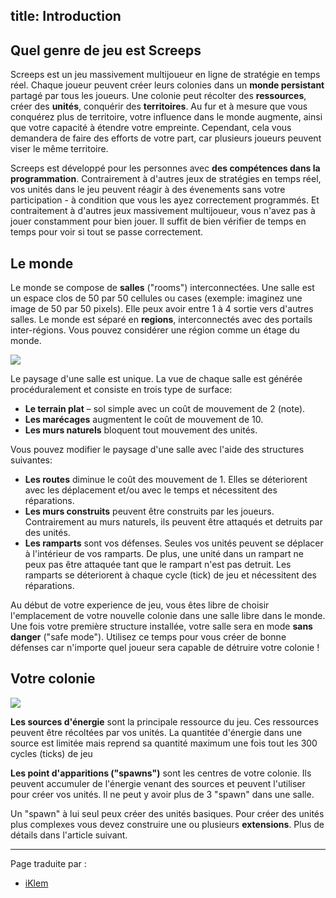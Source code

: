 title: Introduction
---

## Quel genre de jeu est Screeps

Screeps est un jeu massivement multijoueur en ligne de stratégie en temps réel. Chaque joueur peuvent créer leurs colonies dans un **monde persistant** partagé par tous les joueurs. Une colonie peut récolter des **ressources**, créer des **unités**, conquérir des **territoires**. Au fur et à mesure que vous conquérez plus de territoire, votre influence dans le monde augmente, ainsi que votre capacité à étendre votre empreinte. Cependant, cela vous demandera de faire des efforts de votre part, car plusieurs joueurs peuvent viser le même territoire.

Screeps est développé pour les personnes avec **des compétences dans la programmation**. Contrairement à d'autres jeux de stratégies en temps réel, vos unités dans le jeu peuvent réagir à des évenements sans votre participation - à condition que vous les ayez correctement programmés. Et contraitement à d'autres jeux massivement multijoueur, vous n'avez pas à jouer constamment pour bien jouer. Il suffit de bien vérifier de temps en temps pour voir si tout se passe correctement.

## Le monde

Le monde se compose de **salles** ("rooms") interconnectées. Une salle est un espace clos de 50 par 50 cellules ou cases (exemple: imaginez une image de 50 par 50 pixels). Elle peux avoir entre 1 à 4 sortie vers d'autres salles. Le monde est séparé en **regions**, interconnectés avec des portails inter-régions. Vous pouvez considérer une région comme un étage du monde.

![](img/shards.png)

Le paysage d'une salle est unique. La vue de chaque salle est générée procéduralement et consiste en trois type de surface:

*   **Le terrain plat** – sol simple avec un coût de mouvement de 2 (note).
*   **Les marécages** augmentent le coût de mouvement de 10.
*   **Les murs naturels** bloquent tout mouvement des unités.

Vous pouvez modifier le paysage d'une salle avec l'aide des structures suivantes:

*   **Les routes** diminue le coût des mouvement de 1. Elles se déteriorent avec les déplacement et/ou avec le temps et nécessitent des réparations.
*   **Les murs construits** peuvent être construits par les joueurs. Contrairement au murs naturels, ils peuvent être attaqués et detruits par des unités.
*   **Les ramparts** sont vos défenses. Seules vos unités peuvent se déplacer à l'intérieur de vos ramparts. De plus, une unité dans un rampart ne peux pas être attaquée tant que le rampart n'est pas detruit. Les ramparts se déteriorent à chaque cycle (tick) de jeu et nécessitent des réparations.

Au début de votre experience de jeu, vous êtes libre de choisir l'emplacement de votre nouvelle colonie dans une salle libre dans le monde. Une fois votre première structure installée, votre salle sera en mode **sans danger** ("safe mode"). Utilisez ce temps pour vous créer de bonne défenses car n'importe quel joueur sera capable de détruire votre colonie !

## Votre colonie

**![](img/colony-center.png)**

**Les sources d'énergie** sont la principale ressource du jeu. Ces ressources peuvent être récoltées par vos unités. La quantitée d'énergie dans une source est limitée mais reprend sa quantité maximum une fois tout les 300 cycles (ticks) de jeu

**Les point d'apparitions ("spawns")** sont les centres de votre colonie. Ils peuvent accumuler de l'énergie venant des sources et peuvent l'utiliser pour créer vos unités. Il ne peut y avoir plus de 3 "spawn" dans une salle.

Un "spawn" à lui seul peux créer des unités basiques. Pour créer des unités plus complexes vous devez construire une ou plusieurs **extensions**. Plus de détails dans l'article suivant.

---
Page traduite par :
- [iKlem](https://github.com/iKlem)
